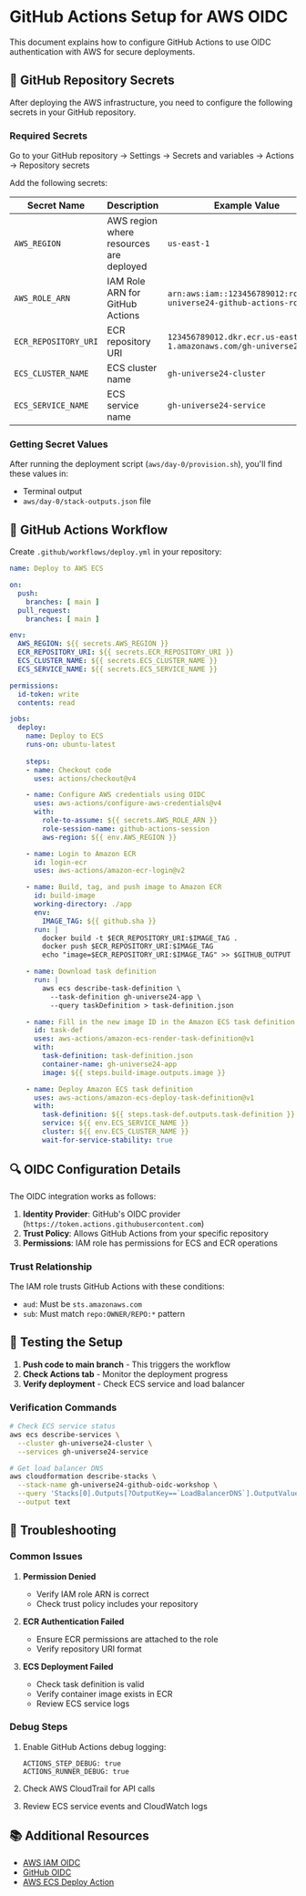 # GitHub Actions Setup for AWS OIDC

This document explains how to configure GitHub Actions to use OIDC authentication with AWS for secure deployments.

## 🔐 GitHub Repository Secrets

After deploying the AWS infrastructure, you need to configure the following secrets in your GitHub repository.

### Required Secrets

Go to your GitHub repository → Settings → Secrets and variables → Actions → Repository secrets

Add the following secrets:

| Secret Name | Description | Example Value |
|------------|-------------|---------------|
| `AWS_REGION` | AWS region where resources are deployed | `us-east-1` |
| `AWS_ROLE_ARN` | IAM Role ARN for GitHub Actions | `arn:aws:iam::123456789012:role/gh-universe24-github-actions-role` |
| `ECR_REPOSITORY_URI` | ECR repository URI | `123456789012.dkr.ecr.us-east-1.amazonaws.com/gh-universe24-app` |
| `ECS_CLUSTER_NAME` | ECS cluster name | `gh-universe24-cluster` |
| `ECS_SERVICE_NAME` | ECS service name | `gh-universe24-service` |

### Getting Secret Values

After running the deployment script (`aws/day-0/provision.sh`), you'll find these values in:
- Terminal output
- `aws/day-0/stack-outputs.json` file

## 🚀 GitHub Actions Workflow

Create `.github/workflows/deploy.yml` in your repository:

```yaml
name: Deploy to AWS ECS

on:
  push:
    branches: [ main ]
  pull_request:
    branches: [ main ]

env:
  AWS_REGION: ${{ secrets.AWS_REGION }}
  ECR_REPOSITORY_URI: ${{ secrets.ECR_REPOSITORY_URI }}
  ECS_CLUSTER_NAME: ${{ secrets.ECS_CLUSTER_NAME }}
  ECS_SERVICE_NAME: ${{ secrets.ECS_SERVICE_NAME }}

permissions:
  id-token: write
  contents: read

jobs:
  deploy:
    name: Deploy to ECS
    runs-on: ubuntu-latest
    
    steps:
    - name: Checkout code
      uses: actions/checkout@v4

    - name: Configure AWS credentials using OIDC
      uses: aws-actions/configure-aws-credentials@v4
      with:
        role-to-assume: ${{ secrets.AWS_ROLE_ARN }}
        role-session-name: github-actions-session
        aws-region: ${{ env.AWS_REGION }}

    - name: Login to Amazon ECR
      id: login-ecr
      uses: aws-actions/amazon-ecr-login@v2

    - name: Build, tag, and push image to Amazon ECR
      id: build-image
      working-directory: ./app
      env:
        IMAGE_TAG: ${{ github.sha }}
      run: |
        docker build -t $ECR_REPOSITORY_URI:$IMAGE_TAG .
        docker push $ECR_REPOSITORY_URI:$IMAGE_TAG
        echo "image=$ECR_REPOSITORY_URI:$IMAGE_TAG" >> $GITHUB_OUTPUT

    - name: Download task definition
      run: |
        aws ecs describe-task-definition \
          --task-definition gh-universe24-app \
          --query taskDefinition > task-definition.json

    - name: Fill in the new image ID in the Amazon ECS task definition
      id: task-def
      uses: aws-actions/amazon-ecs-render-task-definition@v1
      with:
        task-definition: task-definition.json
        container-name: gh-universe24-app
        image: ${{ steps.build-image.outputs.image }}

    - name: Deploy Amazon ECS task definition
      uses: aws-actions/amazon-ecs-deploy-task-definition@v1
      with:
        task-definition: ${{ steps.task-def.outputs.task-definition }}
        service: ${{ env.ECS_SERVICE_NAME }}
        cluster: ${{ env.ECS_CLUSTER_NAME }}
        wait-for-service-stability: true
```

## 🔍 OIDC Configuration Details

The OIDC integration works as follows:

1. **Identity Provider**: GitHub's OIDC provider (`https://token.actions.githubusercontent.com`)
2. **Trust Policy**: Allows GitHub Actions from your specific repository
3. **Permissions**: IAM role has permissions for ECS and ECR operations

### Trust Relationship

The IAM role trusts GitHub Actions with these conditions:
- `aud`: Must be `sts.amazonaws.com`
- `sub`: Must match `repo:OWNER/REPO:*` pattern

## 🧪 Testing the Setup

1. **Push code to main branch** - This triggers the workflow
2. **Check Actions tab** - Monitor the deployment progress
3. **Verify deployment** - Check ECS service and load balancer

### Verification Commands

```bash
# Check ECS service status
aws ecs describe-services \
  --cluster gh-universe24-cluster \
  --services gh-universe24-service

# Get load balancer DNS
aws cloudformation describe-stacks \
  --stack-name gh-universe24-github-oidc-workshop \
  --query 'Stacks[0].Outputs[?OutputKey==`LoadBalancerDNS`].OutputValue' \
  --output text
```

## 🔧 Troubleshooting

### Common Issues

1. **Permission Denied**
   - Verify IAM role ARN is correct
   - Check trust policy includes your repository

2. **ECR Authentication Failed**
   - Ensure ECR permissions are attached to the role
   - Verify repository URI format

3. **ECS Deployment Failed**
   - Check task definition is valid
   - Verify container image exists in ECR
   - Review ECS service logs

### Debug Steps

1. Enable GitHub Actions debug logging:
   ```
   ACTIONS_STEP_DEBUG: true
   ACTIONS_RUNNER_DEBUG: true
   ```

2. Check AWS CloudTrail for API calls
3. Review ECS service events and CloudWatch logs

## 📚 Additional Resources

- [AWS IAM OIDC](https://docs.aws.amazon.com/IAM/latest/UserGuide/id_roles_providers_create_oidc.html)
- [GitHub OIDC](https://docs.github.com/en/actions/deployment/security-hardening-your-deployments/about-security-hardening-with-openid-connect)
- [AWS ECS Deploy Action](https://github.com/aws-actions/amazon-ecs-deploy-task-definition)